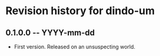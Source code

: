 # Revision history for dindo-um

## 0.1.0.0  -- YYYY-mm-dd

* First version. Released on an unsuspecting world.
